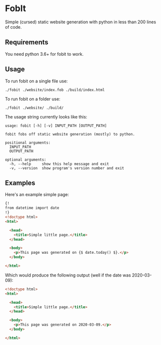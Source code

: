 # FobIt

Simple (cursed) static website generation with python in less than 200 lines of code.

## Requirements

You need python 3.6+ for fobit to work.

## Usage

To run fobit on a single file use:

```
./fobit ./website/index.fob ./build/index.html
```

To run fobit on a folder use:

```
./fobit ./website/ ./build/
```

The usage string currently looks like this:

```
usage: fobit [-h] [-v] INPUT_PATH [OUTPUT_PATH]

fobit fobs off static website generation (mostly) to python.

positional arguments:
  INPUT_PATH
  OUTPUT_PATH

optional arguments:
  -h, --help     show this help message and exit
  -v, --version  show program's version number and exit
```

## Examples

Here's an example simple page:

```html
{!
from datetime import date
!}
<!doctype html>
<html>

  <head>
    <title>Simple little page.</title>
  </head>

  <body>
    <p>This page was generated on {$ date.today() $}.</p>
  </body>

</html>
```

Which would produce the following output (well if the date was 2020-03-09):

```html
<!doctype html>
<html>

  <head>
    <title>Simple little page.</title>
  </head>

  <body>
    <p>This page was generated on 2020-03-09.</p>
  </body>

</html>
```